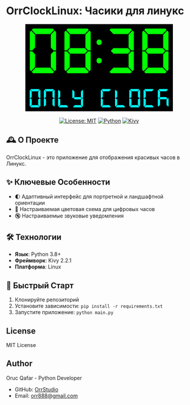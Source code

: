  # OrrClockLinux: Часики для линукс

<div align="center">
  <img src="images/logo.png" alt="OrrClockLinux Logo" width="400"/>
</div>

<div align="center">
  
[![License: MIT](https://img.shields.io/badge/License-MIT-yellow.svg)](https://opensource.org/licenses/MIT)
[![Python](https://img.shields.io/badge/Python-3.8%2B-blue)](https://www.python.org/)
[![Kivy](https://img.shields.io/badge/Kivy-2.2.1-brightgreen)](https://kivy.org/)

</div>

## 🕰️ О Проекте

OrrClockLinux - это приложение для отображения красивых часов в Линукс.

## ✨ Ключевые Особенности

- 🌓 Адаптивный интерфейс для портретной и ландшафтной ориентации
- 🎨 Настраиваемая цветовая схема для цифровых часов
- 🔇 Настраиваемые звуковые уведомления

## 🛠 Технологии

- **Язык**: Python 3.8+
- **Фреймворк**: Kivy 2.2.1
- **Платформа**: Linux

## 🚀 Быстрый Старт

1. Клонируйте репозиторий
2. Установите зависимости: `pip install -r requirements.txt`
3. Запустите приложение: `python main.py`


## License

MIT License

## Author

Oruc Qafar - Python Developer
- GitHub: [OrrStudio](https://github.com/OrrStudio)
- Email: orr888@gmail.com
